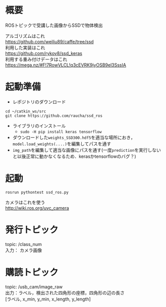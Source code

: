 # 概要
ROSトピックで受講した画像からSSDで物体検出

アルゴリズムはこれ  
https://github.com/weiliu89/caffe/tree/ssd  
利用した実装はこれ  
https://github.com/rykov8/ssd_keras  
利用する重み付けデータはこれ  
https://mega.nz/#F!7RowVLCL!q3cEVRK9jyOSB9el3SssIA

# 起動準備
* レポジトリのダウンロード
````
cd ~/catkin_ws/src
git clone https://github.com/raucha/ssd_ros
````
* ライブラリのインストール
  * `sudo -H pip install keras tensorflow`
* ダウンロードした`weights_SSD300.hdf5`を適当な場所におき，`model.load_weights(....)`を編集してパスを通す
* `img_path`を編集して適当な画像にパスを通す(一度`prediction`を実行しないと以後正常に動かなくなるため．kerasかtensorflowのバグ？)

# 起動
`rosrun pythontest ssd_ros.py`  

カメラはこれを使う  
http://wiki.ros.org/uvc_camera  

# 発行トピック
topic: /class_num  
入力： カメラ画像

# 購読トピック
topic: /usb_cam/image_raw  
出力：ラベル，検出された四角形の座標，四角形の辺の長さ  
[ラベル, x_min, y_min, x_length, y_length]
